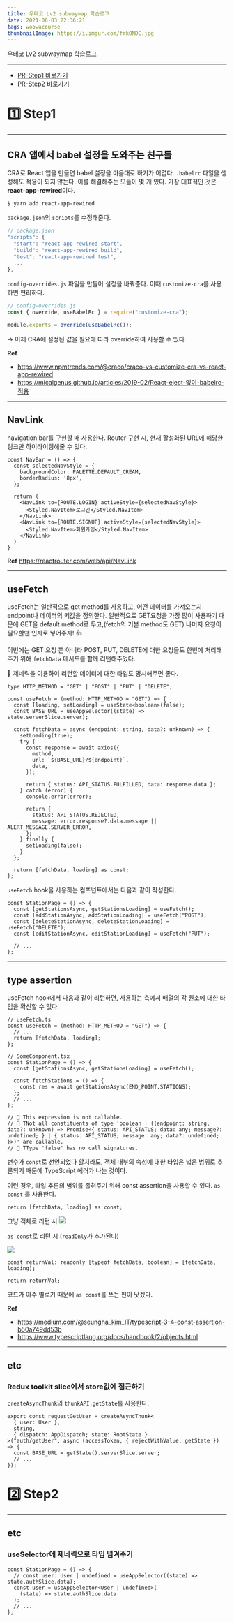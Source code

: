 ```yaml
---
title: 우테코 Lv2 subwaymap 학습로그
date: 2021-06-03 22:36:21
tags: woowacourse
thumbnailImage: https://i.imgur.com/frkONDC.jpg
---
```


우테코 Lv2 subwaymap 학습로그

<!-- more -->

---

- [PR-Step1 바로가기](https://github.com/woowacourse/react-subway-map/pull/13)
- [PR-Step2 바로가기](https://github.com/woowacourse/react-subway-map/pull/31)

# 1️⃣ Step1

---

## CRA 앱에서 babel 설정을 도와주는 친구들

CRA로 React 앱을 만들면 babel 설정을 마음대로 하기가 어렵다. `.babelrc` 파일을 생성해도 적용이 되지 않는다. 이를 해결해주는 모듈이 몇 개 있다. 가장 대표적인 것은 **react-app-rewired**이다.

```shell
$ yarn add react-app-rewired
```

`package.json`의 `scripts`를 수정해준다.

```jsx
// package.json
"scripts": {
  "start": "react-app-rewired start",
  "build": "react-app-rewired build",
  "test": "react-app-rewired test",
  ...
},
```

`config-overrides.js` 파일을 만들어 설정을 바꿔준다. 이때 `customize-cra`를 사용하면 편리하다.

```jsx
// config-overrides.js
const { override, useBabelRc } = require("customize-cra");

module.exports = override(useBabelRc());
```

→ 이제 CRA에 설정된 값을 필요에 따라 override하여 사용할 수 있다.

**Ref**

- https://www.npmtrends.com/@craco/craco-vs-customize-cra-vs-react-app-rewired
- https://micalgenus.github.io/articles/2019-02/React-eject-없이-babelrc-적용

---

## NavLink

navigation bar를 구현할 때 사용한다. Router 구현 시, 현재 활성화된 URL에 해당한 링크만 하이라이팅해줄 수 있다.

```tsx
const NavBar = () => {
  const selectedNavStyle = {
    backgroundColor: PALETTE.DEFAULT_CREAM,
    borderRadius: '8px',
  };

  return (
    <NavLink to={ROUTE.LOGIN} activeStyle={selectedNavStyle}>
      <Styled.NavItem>로그인</Styled.NavItem>
    </NavLink>
    <NavLink to={ROUTE.SIGNUP} activeStyle={selectedNavStyle}>
      <Styled.NavItem>회원가입</Styled.NavItem>
    </NavLink>
  )
}
```

**Ref**
https://reactrouter.com/web/api/NavLink

---

## useFetch

useFetch는 일반적으로 get method를 사용하고, 어떤 데이터를 가져오는지 endpoint나 데이터의 키값을 정의한다. 일반적으로 GET요청을 가장 많이 사용하기 때문에 GET을 default method로 두고,(fetch의 기본 method도 GET) 나머지 요청이 필요할땐 인자로 넣어주자! 👍

이번에는 GET 요청 뿐 아니라 POST, PUT, DELETE에 대한 요청들도 한번에 처리해주기 위해 `fetchData` 메서드를 함께 리턴해주었다.

👾 제네릭을 이용하여 리턴할 데이터에 대한 타입도 명시해주면 좋다.

```tsx
type HTTP_METHOD = "GET" | "POST" | "PUT" | "DELETE";

const useFetch = (method: HTTP_METHOD = "GET") => {
  const [loading, setLoading] = useState<boolean>(false);
  const BASE_URL = useAppSelector((state) => state.serverSlice.server);

  const fetchData = async (endpoint: string, data?: unknown) => {
    setLoading(true);
    try {
      const response = await axios({
        method,
        url: `${BASE_URL}/${endpoint}`,
        data,
      });

      return { status: API_STATUS.FULFILLED, data: response.data };
    } catch (error) {
      console.error(error);

      return {
        status: API_STATUS.REJECTED,
        message: error.response?.data.message || ALERT_MESSAGE.SERVER_ERROR,
      };
    } finally {
      setLoading(false);
    }
  };

  return [fetchData, loading] as const;
};
```

`useFetch` hook을 사용하는 컴포넌트에서는 다음과 같이 작성한다.

```tsx
const StationPage = () => {
  const [getStationsAsync, getStationsLoading] = useFetch();
  const [addStationAsync, addStationLoading] = useFetch("POST");
  const [deleteStationAsync, deleteStationLoading] = useFetch("DELETE");
  const [editStationAsync, editStationLoading] = useFetch("PUT");

  // ...
};
```

---

## type assertion

useFetch hook에서 다음과 같이 리턴하면, 사용하는 측에서 배열의 각 원소에 대한 타입을 확신할 수 없다.

```tsx
// useFetch.ts
const useFetch = (method: HTTP_METHOD = "GET") => {
  // ...
  return [fetchData, loading];
};

// SomeComponent.tsx
const StationPage = () => {
  const [getStationsAsync, getStationsLoading] = useFetch();

  const fetchStations = () => {
    const res = await getStationsAsync(END_POINT.STATIONS);
  };
  // ...
};

// 🚨 This expression is not callable.
// 🚨 TNot all constituents of type 'boolean | ((endpoint: string, data?: unknown) => Promise<{ status: API_STATUS; data: any; message?: undefined; } | { status: API_STATUS; message: any; data?: undefined; }>)' are callable.
// 🚨 TType 'false' has no call signatures.
```

변수가 `const`로 선언되었다 할지라도, 객체 내부의 속성에 대한 타입은 넓은 범위로 추론되기 때문에 TypeScript 에러가 나는 것이다.

이런 경우, 타입 추론의 범위를 좁혀주기 위해 const assertion을 사용할 수 있다. `as const` 를 사용한다.

```tsx
return [fetchData, loading] as const;
```

그냥 객체로 리턴 시
<img src="01.png" />

`as const`로 리턴 시 (`readOnly`가 추가된다)

<img src="02.png" />

```tsx
const returnVal: readonly [typeof fetchData, boolean] = [fetchData, loading];

return returnVal;
```

코드가 아주 별로기 때문에 `as const`를 쓰는 편이 낫겠다.

**Ref**

- https://medium.com/@seungha_kim_IT/typescript-3-4-const-assertion-b50a749dd53b
- https://www.typescriptlang.org/docs/handbook/2/objects.html

---

## etc

### Redux toolkit slice에서 store값에 접근하기

`createAsyncThunk`의 `thunkAPI.getState`를 사용한다.

```tsx
export const requestGetUser = createAsyncThunk<
  { user: User },
  string,
  { dispatch: AppDispatch; state: RootState }
>("auth/getUser", async (accessToken, { rejectWithValue, getState }) => {
  const BASE_URL = getState().serverSlice.server;
  // ...
});
```

# 2️⃣ Step2

---

## etc

### useSelector에 제네릭으로 타입 넘겨주기

```tsx
const StationPage = () => {
  // const user: User | undefined = useAppSelector((state) => state.authSlice.data);
  const user = useAppSelector<User | undefined>(
    (state) => state.authSlice.data
  );
  // ...
};
```
